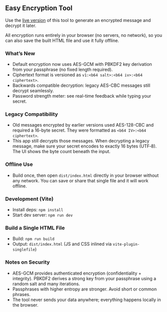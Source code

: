 ## Easy Encryption Tool

Use the [live version](https://pedrokohler.github.io/easy-encryption-tool/) of this tool to generate an encrypted message and decrypt it later.

All encryption runs entirely in your browser (no servers, no network), so you can also save the built HTML file and use it fully offline.

### What’s New

- Default encryption now uses AES-GCM with PBKDF2 key derivation from your passphrase (no fixed length required).
- Ciphertext format is versioned as `v1:<b64 salt>:<b64 iv>:<b64 ciphertext>`.
- Backwards compatible decryption: legacy AES-CBC messages still decrypt seamlessly.
- Password strength meter: see real-time feedback while typing your secret.

### Legacy Compatibility

- Old messages encrypted by earlier versions used AES-128-CBC and required a 16-byte secret. They were formatted as `<b64 IV>:<b64 ciphertext>`.
- This app still decrypts those messages. When decrypting a legacy message, make sure your secret encodes to exactly 16 bytes (UTF‑8). The UI shows the byte count beneath the input.

### Offline Use

- Build once, then open `dist/index.html` directly in your browser without any network. You can save or share that single file and it will work offline.

### Development (Vite)

- Install deps: `npm install`
- Start dev server: `npm run dev`

### Build a Single HTML File

- Build: `npm run build`
- Output: `dist/index.html` (JS and CSS inlined via `vite-plugin-singlefile`)

### Notes on Security

- AES-GCM provides authenticated encryption (confidentiality + integrity). PBKDF2 derives a strong key from your passphrase using a random salt and many iterations.
- Passphrases with higher entropy are stronger. Avoid short or common phrases.
- The tool never sends your data anywhere; everything happens locally in the browser.
